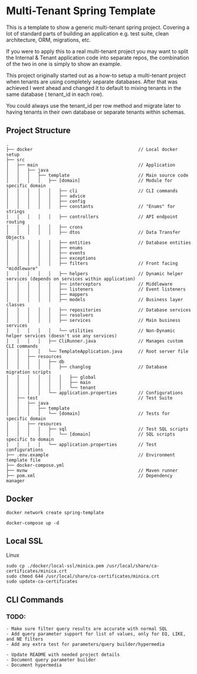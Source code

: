 # Multi-Tenant Spring Template

This is a template to show a generic multi-tenant spring project. Covering a lot
of standard parts of building an application e.g. test suite, clean
architecture,
ORM, migrations, etc.

If you were to apply this to a real multi-tenant project you may want to split
the Internal & Tenant application code into separate repos, the combination of
the two in one is simply to show an example.

This project originally started out as a how-to setup a multi-tenant project
when tenants are using completely separate databases. After that was achieved I
went ahead and changed it to default to mixing tenants in the same database (
tenant_id in each row).

You could always use the tenant_id per row method and migrate later to having
tenants in their own database or separate tenants within schemas.

## Project Structure

```
.
├── docker                                        // Local docker setup
├── src                          
│   ├── main                                      // Application
│   │   ├── java
│   │   │   ├── template                          // Main source code
│   │   │   │   ├── [domain]                      // Module for specific domain
│   │   │   │   │   ├── cli                       // CLI commands
│   │   │   │   │   ├── advice
│   │   │   │   │   ├── config
│   │   │   │   │   ├── constants                 // "Enums" for strings 
│   │   │   │   │   ├── controllers               // API endpoint routing
│   │   │   │   │   ├── crons
│   │   │   │   │   ├── dtos                      // Data Transfer Objects
│   │   │   │   │   ├── entities                  // Database entities
│   │   │   │   │   ├── enums                
│   │   │   │   │   ├── events  
│   │   │   │   │   ├── exceptions               
│   │   │   │   │   ├── filters                   // Front facing "middleware"
│   │   │   │   │   ├── helpers                   // Dynamic helper services (depends on services within application)
│   │   │   │   │   ├── interceptors              // Middleware
│   │   │   │   │   ├── listeners                 // Event listeners
│   │   │   │   │   ├── mappers              
│   │   │   │   │   ├── models                    // Business layer classes
│   │   │   │   │   ├── repositories              // Database services
│   │   │   │   │   ├── resolvers
│   │   │   │   │   ├── services                  // Main business services
│   │   │   │   │   └── utilities                 // Non-Dynamic helper services (doesn't use any services)
│   │   │   │   ├── CliRunner.java                // Manages custom CLI commands
│   │   │   │   └── TemplateApplication.java      // Root server file
│   │   ├── resources    
│   │   │   │   ├── db                      
│   │   │   │   │   ├── changlog                  // Database migration scripts
│   │   │   │   │   │   ├── global                       
│   │   │   │   │   │   ├── main                       
│   │   │   │   │   │   └── tenant                     
│   │   │   │   └── application.properties        // Configurations                       
│   ├── test                                      // Test Suite
│   │   ├── java
│   │   │   ├── template                          
│   │   │   │   └── [domain]                      // Tests for specific domain
│   │   ├── resources    
│   │   │   │   ├── sql                           // Test SQL scripts
│   │   │   │   │   └── [domain]                  // SQL scripts specific to domain
│   │   │   │   └── application.properties        // Test configurations    
├── .env.example                                  // Environment template file
├── docker-compose.yml           
├── mvnw                                          // Maven runner
├── pom.xml                                       // Dependency manager
```   

## Docker

```
docker network create spring-template

docker-compose up -d
```

## Local SSL

Linux

```
sudo cp ./docker/local-ssl/minica.pem /usr/local/share/ca-certificates/minica.crt
sudo chmod 644 /usr/local/share/ca-certificates/minica.crt
sudo update-ca-certificates
```

## CLI Commands

### TODO:

    - Make sure filter query results are accurate with normal SQL
    - Add query parameter support for list of values, only for EQ, LIKE, and NE filters
    - Add any extra test for parameters/query builder/hypermedia

    - Update README with needed project details
    - Document query parameter builder
    - Document hypermedia